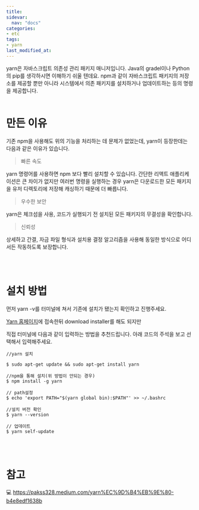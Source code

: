 ```yaml
---
title: 
sidevar:
  nav: "docs"
categories:
- etc
tags:
- yarn
last_modified_at:
---
```

yarn은 자바스크립트 의존성 관리 패키지 매니저입니다. Java의 gradel이나 Python의 pip를 생각하시면 이해하기 쉬울 텐데요.
npm과 같이 자바스크립트 패키지의 저장소를 제공할 뿐만 아니라 
시스템에서 의존 패키지를 설치하거나 업데이트하는 등의 명령을 제공합니다.
<br/><br/>
# 만든 이유

기존 npm을 사용해도 위의 기능을 처리하는 데 문제가 없었는데, yarn이 등장한데는 다음과 같은 이유가 있습니다. 

> 빠른 속도
	
yarn 명령어를 사용하면 npm 보다 빨리 설치할 수 있습니다. 간단한 리액트 애플리케이션은 큰 차이가 없지만 
여러번 명령을 실행하는 경우 yarn은 다운로드한 모든 패키지을 유저 디렉토리에 저장해 캐싱하기 때문에 더 빠릅니다. 


> 우수한 보안

yarn은 체크섬을 사용, 코드가 실행되기 전 설치된 모든 패키지의 무결성을 확인합니다.

> 신뢰성

상세하고 간결, 자금 파일 형식과 설치용 결정 알고리즘을 사용해 동일한 방식으로 어디서든 작동하도록 보장합니다.

<br/><br/>
# 설치 방법

먼저 yarn -v를 터미널에 쳐서 기존에 설치가 됐는지 확인하고 진행주세요. 

[Yarn 홈페이지](https://classic.yarnpkg.com/en/docs/install#windows-stable/)에 접속한뒤  download installer를 해도 되지만

직접 터미널에 다음과 같이 입력하는 방법을 추천드립니다. 아래 코드의 주석을 보고 선택해서 입력해주세요.


```
//yarn 설치

$ sudo apt-get update && sudo apt-get install yarn

//npm을 통해 설치(위 방법이 안되는 경우)
$ npm install -g yarn

// path설정
$ echo 'export PATH="$(yarn global bin):$PATH"' >> ~/.bashrc

//설치 버전 확인
$ yarn --version

// 업데이트
$ yarn self-update

```


<br/><br/>
# 참고 

💻 <https://pakss328.medium.com/yarn%EC%9D%B4%EB%9E%80-b4e8edf1638b>